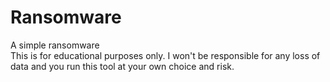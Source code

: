 # Ransomware
A simple ransomware </br>
This is for educational purposes only. I won't be responsible for any loss of data and you run this tool at your own choice and risk.
